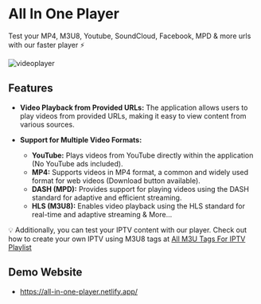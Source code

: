 # All In One Player
Test your MP4, M3U8, Youtube, SoundCloud, Facebook, MPD & more urls with our faster player ⚡

![videoplayer](https://github.com/HamzaBhf00/all-in-one-player/assets/93322506/cd8166da-1ea9-422d-bc1d-e5473001904e)

## Features

- **Video Playback from Provided URLs:** The application allows users to play videos from provided URLs, making it easy to view content from various sources.

- **Support for Multiple Video Formats:**
  - **YouTube:** Plays videos from YouTube directly within the application (No YouTube ads included).
  - **MP4:** Supports videos in MP4 format, a common and widely used format for web videos (Download button available).
  - **DASH (MPD):** Provides support for playing videos using the DASH standard for adaptive and efficient streaming.
  - **HLS (M3U8):** Enables video playback using the HLS standard for real-time and adaptive streaming & More...

💡 Additionally, you can test your IPTV content with our player. Check out how to create your own IPTV using M3U8 tags at [All M3U Tags For IPTV Playlist](https://github.com/HamzaBhf00/m3u-tags-iptv)

## Demo Website

- https://all-in-one-player.netlify.app/
